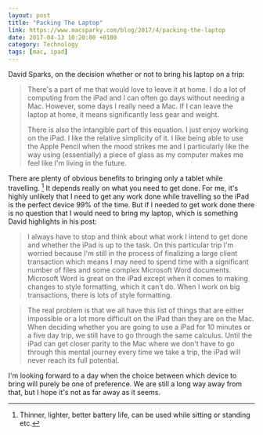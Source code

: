 ```yaml
---
layout: post
title: "Packing The Laptop"
link: https://www.macsparky.com/blog/2017/4/packing-the-laptop
date: 2017-04-13 10:20:00 +0100
category: Technology
tags: [mac, ipad]
---
```


David Sparks, on the decision whether or not to bring his laptop on a trip:
>There's a part of me that would love to leave it at home. I do a lot of computing from the iPad and I can often go days without needing a Mac. However, some days I really need a Mac. If I can leave the laptop at home, it means significantly less gear and weight. 
>
>There is also the intangible part of this equation. I just enjoy working on the iPad. I like the relative simplicity of it. I like being able to use the Apple Pencil when the mood strikes me and I particularly like the way using (essentially) a piece of glass as my computer makes me feel like I'm living in the future.

There are plenty of obvious benefits to bringing only a tablet while travelling. [^1] It depends really on what you need to get done. For me, it's highly unlikely that I need to get any work done while travelling so the iPad is the perfect device 99% of the time. But if I needed to get work done there is no question that I would need to bring my laptop, which is something David highlights in his post:
>I always have to stop and think about what work I intend to get done and whether the iPad is up to the task. On this particular trip I'm worried because I'm still in the process of finalizing a large client transaction which means I may need to spend time with a significant number of files and some complex Microsoft Word documents. Microsoft Word is great on the iPad except when it comes to making changes to style formatting, which it can’t do. When I work on big transactions, there is lots of style formatting.

>The real problem is that we all have this list of things that are either impossible or a lot more difficult on the iPad than they are on the Mac. When deciding whether you are going to use a iPad for 10 minutes or a five day trip, we still have to go through the same calculus. Until the iPad can get closer parity to the Mac where we don't have to go through this mental journey every time we take a trip, the iPad will never reach its full potential.

I'm looking forward to a day when the choice between which device to bring will purely be one of preference. We are still a long way away from that, but I hope it's not as far away as it seems.

[^1]:Thinner, lighter, better battery life, can be used while sitting or standing etc.
